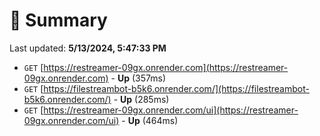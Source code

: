 # 📖 Summary
Last updated: **5/13/2024, 5:47:33 PM**

- `GET` [https://restreamer-09gx.onrender.com](https://restreamer-09gx.onrender.com) - **Up** (357ms)
- `GET` [https://filestreambot-b5k6.onrender.com/](https://filestreambot-b5k6.onrender.com/) - **Up** (285ms)
- `GET` [https://restreamer-09gx.onrender.com/ui](https://restreamer-09gx.onrender.com/ui) - **Up** (464ms)
